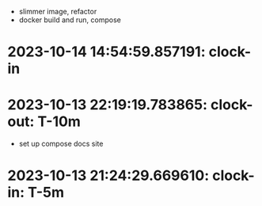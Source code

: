 * slimmer image, refactor
* docker build and run, compose

# 2023-10-14 14:54:59.857191: clock-in

# 2023-10-13 22:19:19.783865: clock-out: T-10m 

* set up compose docs site

# 2023-10-13 21:24:29.669610: clock-in: T-5m 

